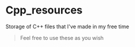 Cpp_resources
=============

Storage of C++ files that I've made in my free time
>Feel free to use these as you wish
